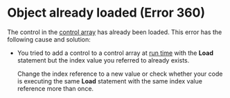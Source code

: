 
# Object already loaded (Error 360)

The control in the [control array](b8bdf64f-5920-1ae9-16d0-b26d09524a30.md) has already been loaded. This error has the following cause and solution:



- You tried to add a control to a control array at [run time](b8bdf64f-5920-1ae9-16d0-b26d09524a30.md) with the **Load** statement but the index value you referred to already exists.
    
    Change the index reference to a new value or check whether your code is executing the same  **Load** statement with the same index value reference more than once.
    


